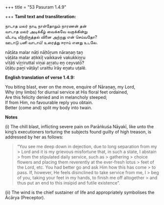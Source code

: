 +++
title = "53 Pasuram 1.4.9"

+++
**Tamil text and transliteration:**

நாடாத மலர் நாடி நாள்தோறும் நாரணன் தன்  
வாடாத மலர் அடிக்கீழ் வைக்கவே வகுக்கின்று  
வீடாடி வீற்றிருத்தல் வினை அற்றது என் செய்வதோ?  
ஊடாடு பனி வாடாய்! உரைத்து ஈராய் எனது உடலே.

nāṭāta malar nāṭi nāḷtōṟum nāraṇaṉ taṉ  
vāṭāta malar aṭikkīḻ vaikkavē vakukkiṉṟu  
vīṭāṭi vīṟṟiruttal viṉai aṟṟatu eṉ ceyvatō?  
ūṭāṭu paṉi vāṭāy! uraittu īrāy eṉatu uṭalē.

**English translation of verse 1.4.9:**

You biting blast, ever on the move, enquire of Nāraṇaṉ, my Lord,  
Why (my limbs) for diurnal service at His floral feet ordained,  
Are this felicity denied and in melancholy steeped;  
If from Him, no favourable reply you obtain.  
Better (come and) split my body into twain.

**Notes**

\(i\) The chill blast, inflicting severe pain on Parāṅkuśa Nāyakī, like unto the king’s executioners torturing the subjects found guilty of high treason, is addressed by her as follows:

> “You see me deep down in dejection, due to long separation from my > Lord and it is my grievous misfortune that, in such a state, I abstain > from the stipulated daily service, such as > gathering > choice flowers and placing them reverently at the ever-fresh lotus > feet of the Lord, etc. You had better go and ask Him how this has come > to pass. If, however, He feels disinclined to take service from me, I > beg of you, taking your feet in my hands, to finish me off altogether > and thus put an end to this insipid and futile existence”.

\(ii\) The wind is the chief sustainer of life and appropriately symbolises the Ācārya (Preceptor).


